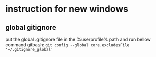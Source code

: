 # instruction for new windows

## global gitignore

  put the global .gitignore file in the %userprofile% path and run bellow command
  gitbash:
  ``` git config --global core.excludesFile '~/.gitignore_global' ```
